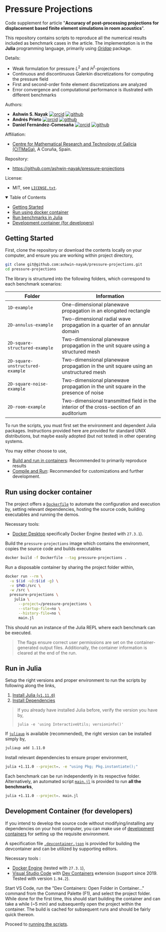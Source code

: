 Pressure Projections
====================

Code supplement for article "**Accuracy of post-processing projections for displacement based finite element simulations in room acoustics**".

This repository contains scripts to reproduce all the numerical results included as benchmark cases in the article.
The implementation is in the **Julia** programming language, primarily using [_Gridap_](https://github.com/gridap/Gridap.jl) package.

Details:
  - Weak formulation for pressure $L^2$ and $H^1$-projections
  - Continuous and discontinuous Galerkin discretizations for computing the pressure field
  - First and second-order finite element discretizations are analyzed
  - Error convergence and computational performance is illustrated with different benchmarks

Authors:
  - **Ashwin S. Nayak**
  [![orcid](https://img.shields.io/badge/%20-orcid-black?logo=orcid&style=plastic)](https://orcid.org/0000-0002-9855-2377)
  [![github](https://img.shields.io/badge/%20-github-black?logo=github&style=plastic)](https://github.com/ashwin-nayak)
  - **Andrés Prieto**
  [![orcid](https://img.shields.io/badge/%20-orcid-black?logo=orcid&style=plastic)](https://orcid.org/0000-0002-4399-6878)
  [![github](https://img.shields.io/badge/%20-github-black?logo=github&style=plastic)](https://github.com/maprieto)
  - **Daniel Fernández-Comesaña**
  [![orcid](https://img.shields.io/badge/%20-orcid-black?logo=orcid&style=plastic)](https://orcid.org/0000-0003-3286-6637)
  [![github](https://img.shields.io/badge/%20-github-black?logo=github&style=plastic)](https://github.com/fernandez-microflown)

Affiliation:
  - [Centre for Mathematical Research and Technology of Galicia (CITMaGa)](https://citmaga.gal/en/home), A Coruña, Spain.

Repository:
  - https://github.com/ashwin-nayak/pressure-projections

License:
  - MIT, see [`LICENSE.txt`](LICENSE.txt).

<!-- Table of Contents -->
<details open>
<summary>Table of Contents</summary>
<ul>
  <li><a href="#getting-started">Getting Started</a></li>
  <li><a href="#run-using-docker-container">Run using docker container</a></li>
  <li><a href="#run-in-julia">Run benchmarks in Julia</a></li>
  <li><a href="#development-container-for-developers">Development container (for developers)</a></li>
</ul>
</details>

## Getting Started

First, clone the repository or download the contents locally on your computer, and ensure you are working within project directory,
```bash
git clone git@github.com:ashwin-nayak/pressure-projections.git
cd pressure-projections
```

The library is structured into the following folders, which correspond to each benchmark scenarios:

| Folder              | Information                                                                     |
|---------------------|---------------------------------------------------------------------------------|
| `1D-example`                      | One-dimensional planewave propagation in an elongated rectangle |
| `2D-annulus-example`              | Two-dimensional radial wave propagation in a quarter of an annular domain |
| `2D-square-structured-example`    | Two-dimensional planewave propagation in the unit square using a structured mesh |
| `2D-square-unstructured-example`  | Two-dimensional planewave propagation in the unit square using an unstructured mesh |
| `2D-square-noise-example`         | Two-dimensional planewave propagation in the unit square in the presence of noise |
| `2D-room-example`                 | Two-dimensional transmitted field in the interior of the cross-section of an auditorium |

To run the scripts, you must first set the environment and dependent Julia packages.
Instructions provided here are provided for standard UNIX distributions, but maybe easily adopted (but not tested) in other operating systems.

You may either choose to use,
  - [Build and run in containers](#run-using-docker-container): Recommended to primarily reproduce results
  - [Compile and Run](#run-in-julia): Recommended for customizations and further development.

## Run using docker container

The project offers a [`Dockerfile`](Dockerfile) to automate the configuration and execution by,
setting relevant dependencies, hosting the source code, building executables and running the demos.

Necessary tools:
  - [Docker Desktop](https://docs.docker.com/desktop/) specifically Docker Engine (tested with `27.3.1`).

Build the `pressure-projections` image which contains the environment, copies the source code and builds executables

```bash
docker build -f Dockerfile --tag pressure-projections .
```

Run a disposable container by sharing the project folder within,
```bash
docker run --rm \
  -u $(id -u):$(id -g) \
  -v $PWD:/src \
  -w /src \
  pressure-projections \
    julia \
      --project=/pressure-projections \
      --startup-file=no \
      --history-file=no \
      main.jl
```

This should run an instance of the Julia REPL where each benchmark can be executed.

> The flags ensure correct user permissions are set on the container-generated output files. Additionally, the container information is cleared at the end of the run.

## Run in Julia

Setup the right versions and proper environment to run the scripts by following along the links,

1. [Install Julia (`v1.11.0`)](https://docs.julialang.org/en/v1.11.0/)
2. [Install Dependencies](https://pkgdocs.julialang.org/v1/environments/#Using-someone-else's-project)

> If you already have installed Julia before, verify the version you have by,
> ```shell
>julia -e 'using InteractiveUtils; versioninfo()'
>```

If [`juliaup`](https://github.com/JuliaLang/juliaup) is available (recommended), the right version can be installed simply by,
```bash
juliaup add 1.11.0
```

Install relevant dependencies to ensure proper environment,
```bash
julia +1.11.0 --project=. -e "using Pkg; Pkg.instantiate();"
```

Each benchmark can be run independently in its respective folder.
Alternatively, an automated script [`main.jl`](main.jl) is provided to run **all the benchmarks**,
```bash
julia +1.11.0 --project=. main.jl
```

## Development Container (for developers)

If you intend to develop the source code without modifying/installing any dependencies on your host computer, you can make use of [development containers](https://containers.dev/) for setting up the requisite environment.

A specification file [`.devcontainer.json`](.devcontainer.json) is provided for building the devcontainer and can be utilized by supporting editors.

Necessary tools :
- [Docker Engine](https://docs.docker.com/engine/install/) (tested with `27.3.1`),
- [Visual Studio Code](https://code.visualstudio.com/) with [Dev Containers](https://marketplace.visualstudio.com/items?itemName=ms-vscode-remote.remote-containers) extension (support since 2019. Tested with version `1.94.2`).

Start VS Code, run the "Dev Containers: Open Folder in Container..." command from the Command Palette (F1), and select the project folder.
While done for the first time, this should start building the container and can take a while (~5 min) and subsequently open the project within the container.
The build is cached for subsequent runs and should be fairly quick thereon.

Proceed to [running the scripts](#run-in-julia).
